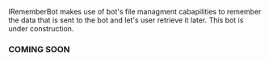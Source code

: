 IRememberBot makes use of bot's file managment cabapilities to remember the data that is sent to the bot and let's user retrieve it later. This bot is under construction.

### **COMING SOON**